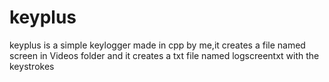 # keyplus
keyplus is a simple keylogger made in cpp by me,it creates a file named screen in Videos folder and it creates a txt file named  logscreentxt with the keystrokes 
